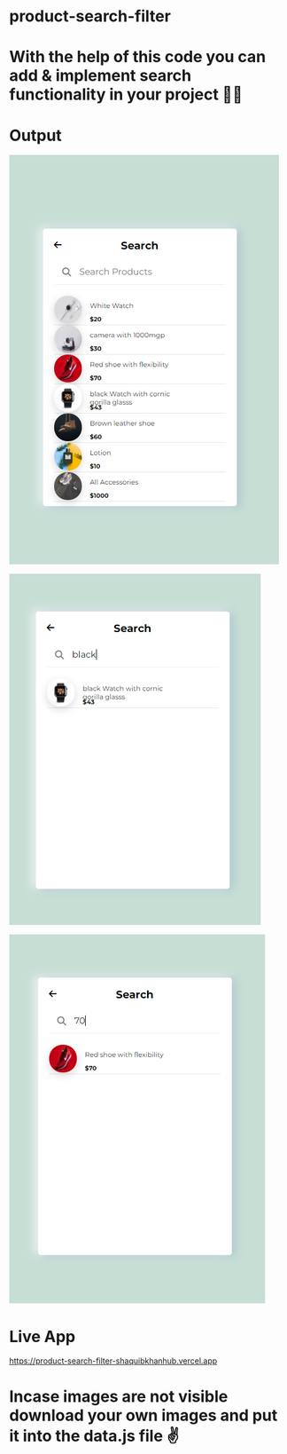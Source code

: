 # product-search-filter

 # With the help of this code you can add & implement search functionality in your project 👍🏻

# Output
![Alt text](assets/Screenshot%202023-04-26%20015051.png)

![Alt text](assets/Screenshot%202023-04-26%20015434.png)

![Alt text](assets/Screenshot%202023-04-26%20015518.png)


# Live App
https://product-search-filter-shaquibkhanhub.vercel.app

# Incase images are not visible download your own images and put it into the data.js file ✌️